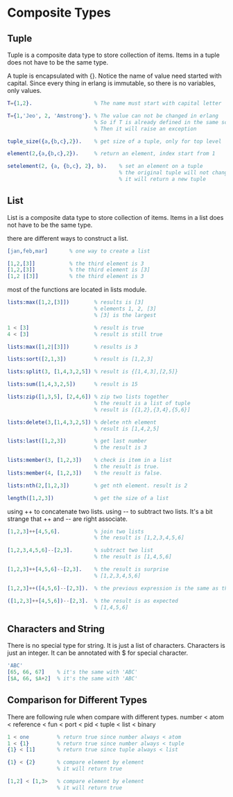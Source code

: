 # Composite Types

## Tuple

Tuple is a composite data type to store collection of items.
Items in a tuple does not have to be the same type.

A tuple is encapsulated with {}.
Notice the name of value need started with capital.
Since every thing in erlang is immutable, so there is no variables, only values.

```erlang
T={1,2}.                    % The name must start with capital letter

T={1,'Jeo', 2, 'Amstrong'}. % The value can not be changed in erlang
                            % So if T is already defined in the same scope
                            % Then it will raise an exception

tuple_size({a,{b,c},2}).    % get size of a tuple, only for top level

element(2,{a,{b,c},2}).     % return an element, index start from 1

setelement(2, {a, {b,c}, 2}, b).    % set an element on a tuple
                                    % the original tuple will not change
                                    % it will return a new tuple

```

## List

List is a composite data type to store collection of items.
Items in a list does not have to be the same type.


there are different ways to construct a list.
```erlang
[jan,feb,mar]       % one way to create a list

[1,2,[3]]           % the third element is 3
[1,2,[3]]           % the third element is [3]
[1,2 |[3]]          % the third element is 3
```

most of the functions are located in lists module.
```erlang
lists:max([1,2,[3]])        % results is [3]
                            % elements 1, 2, [3]
                            % [3] is the largest

1 < [3]                     % result is true
4 < [3]                     % result is still true

lists:max([1,2|[3]])        % results is 3

lists:sort([2,1,3])         % result is [1,2,3]

lists:split(3, [1,4,3,2,5]) % result is {[1,4,3],[2,5]}

lists:sum([1,4,3,2,5])      % result is 15

lists:zip([1,3,5], [2,4,6]) % zip two lists together
                            % the result is a list of tuple
                            % result is [{1,2},{3,4},{5,6}]

lists:delete(3,[1,4,3,2,5]) % delete nth element
                            % result is [1,4,2,5]

lists:last([1,2,3])         % get last number
                            % the result is 3

lists:member(3, [1,2,3])    % check is item in a list
                            % the result is true.
lists:member(4, [1,2,3])    % the result is false.

lists:nth(2,[1,2,3])        % get nth element. result is 2

length([1,2,3])             % get the size of a list
```

using ++ to concatenate two lists.
using -- to subtract two lists.
It's a bit strange that ++ and -- are right associate.
```erlang
[1,2,3]++[4,5,6].           % join two lists
                            % the result is [1,2,3,4,5,6]

[1,2,3,4,5,6]--[2,3].       % subtract two list
                            % the result is [1,4,5,6]

[1,2,3]++[4,5,6]--[2,3].    % the result is surprise
                            % [1,2,3,4,5,6]

[1,2,3]++([4,5,6]--[2,3]).  % the previous expression is the same as this

([1,2,3]++[4,5,6])--[2,3].  % the result is as expected
                            % [1,4,5,6]
```



## Characters and String

There is no special type for string. It is just a list of characters.
Characters is just an integer. It can be annotated with $ for special character.

```erlang
'ABC'
[65, 66, 67]    % it's the same with 'ABC'
[$A, 66, $A+2]  % it's the same with 'ABC'
```

## Comparison for Different Types

There are following rule when compare with different types.
number < atom < reference < fun < port < pid < tuple < list < binary
```erlang
1 < one         % return true since number always < atom
1 < {1}         % return true since number always < tuple
{1} < [1]       % return true since tuple always < list

{1} < {2}       % compare element by element
                % it will return true

[1,2] < [1,3>   % compare element by element
                % it will return true
```